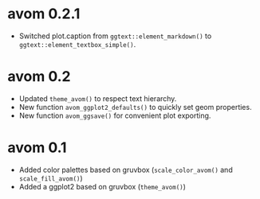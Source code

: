 # avom 0.2.1
* Switched plot.caption from `ggtext::element_markdown()` to `ggtext::element_textbox_simple()`.

# avom 0.2
* Updated `theme_avom()` to respect text hierarchy.
* New function `avom_ggplot2_defaults()` to quickly set geom properties.
* New function `avom_ggsave()` for convenient plot exporting.

# avom 0.1

* Added color palettes based on gruvbox (`scale_color_avom()` and `scale_fill_avom()`)
* Added a ggplot2 based on gruvbox (`theme_avom()`)
